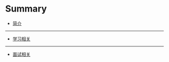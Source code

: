 # Summary

* [简介](README.md)

-----
* [学习相关](src/学习相关/index.md)

-----
* [面试相关](src/面试相关/index.md)

